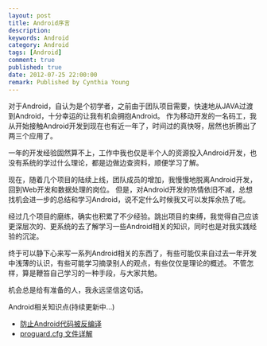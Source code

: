 ```yaml
---
layout: post
title: Android序言
description: 
keywords: Android
category: Android
tags: [Android]
comment: true
published: true
date: 2012-07-25 22:00:00
remark: Published by Cynthia Young
---
```


对于Android，自认为是个初学者，之前由于团队项目需要，快速地从JAVA过渡到Android，十分幸运的让我有机会拥抱Android。
作为移动开发的一名码工，我从开始接触Android开发到现在也有近一年了，时间过的真快呀，居然也折腾出了两三个应用了。

一年的开发经验固然算不上，工作中我也仅是半个人的资源投入Android开发，也没有系统的学过什么理论，都是边做边查资料，顺便学习了解。

现在，随着几个项目的陆续上线，团队成员的增加，我慢慢地脱离Android开发，回到Web开发和数据处理的岗位。
但是，对Android开发的热情依旧不减，总想找机会进一步的总结和学习Android，说不定什么时候我又可以发挥余热了呢。  

经过几个项目的磨练，确实也积累了不少经验。跳出项目的束缚，我觉得自己应该更深层次的、更系统的去了解学习一些Android相关的知识，同时也是对我实践经验的沉淀。

终于可以静下心来写一系列Android相关的东西了，有些可能仅来自过去一年开发中浅薄的认识，有些可能学习摘录别人的观点，有些仅仅是理论的概述。
不管怎样，算是鞭笞自己学习的一种手段，与大家共勉。

机会总是给有准备的人，我永远坚信这句话。


Android相关知识点(持续更新中...)

* [防止Android代码被反编译](/2012/07/30/android-anti-decompiler/)
* [proguard.cfg 文件详解](/2012/07/30/android-proguard/)